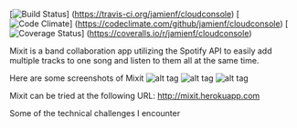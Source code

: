 [![Build Status](https://travis-ci.org/jamienf/cloudconsole.svg?branch=master)]
(https://travis-ci.org/jamienf/cloudconsole)
[![Code Climate](https://codeclimate.com/github/jamienf/cloudconsole.png)]
(https://codeclimate.com/github/jamienf/cloudconsole)
[![Coverage Status](https://coveralls.io/repos/jamienf/cloudconsole/badge.png)]
(https://coveralls.io/r/jamienf/cloudconsole)

Mixit is a band collaboration app utilizing the Spotify API to easily add multiple tracks to one song and listen to them all at the same time.

Here are some screenshots of Mixit
![alt tag](https://raw.github.com/jamienf/mixit/master/app/assets/images/Homepage.png)
![alt tag](https://raw.github.com/jamienf/mixit/master/app/assets/images/Bandpage.png)
![alt tag](https://raw.github.com/jamienf/mixit/master/app/assets/images/Songpage.png)

Mixit can be tried at the following URL: http://mixit.herokuapp.com

Some of the technical challenges I encounter
